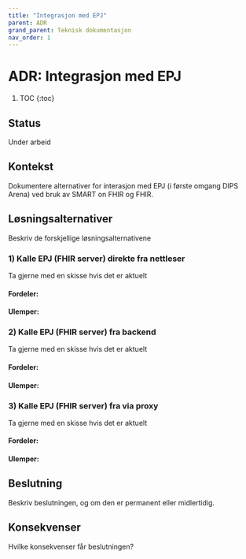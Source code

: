```yaml
---
title: "Integrasjon med EPJ"
parent: ADR
grand_parent: Teknisk dokumentasjon
nav_order: 1
---
```

# ADR: Integrasjon med EPJ

1. TOC
{:toc}

## Status

Under arbeid

## Kontekst

Dokumentere alternativer for interasjon med EPJ (i første omgang DIPS Arena) ved bruk av SMART on FHIR og FHIR.

## Løsningsalternativer

Beskriv de forskjellige løsningsalternativene

### 1) Kalle EPJ (FHIR server) direkte fra nettleser

Ta gjerne med en skisse hvis det er aktuelt

#### Fordeler:

#### Ulemper:

### 2)  Kalle EPJ (FHIR server) fra backend

Ta gjerne med en skisse hvis det er aktuelt

#### Fordeler:

#### Ulemper:

### 3)  Kalle EPJ (FHIR server) fra via proxy

Ta gjerne med en skisse hvis det er aktuelt

#### Fordeler:

#### Ulemper:

## Beslutning

Beskriv beslutningen, og om den er permanent eller midlertidig.

## Konsekvenser

Hvilke konsekvenser får beslutningen?

